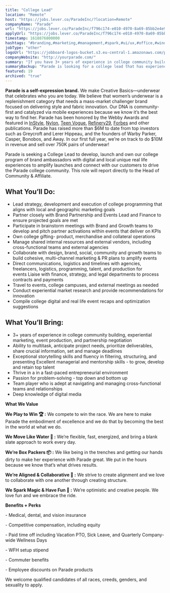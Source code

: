 ```yaml
---
title: "College Lead"
location: "Remote"
host: "https://jobs.lever.co/ParadeInc/?location=Remote"
companyName: "Parade"
url: "https://jobs.lever.co/ParadeInc/f796c174-e010-4970-8a69-85bb2e4e9ffc"
applyUrl: "https://jobs.lever.co/ParadeInc/f796c174-e010-4970-8a69-85bb2e4e9ffc/apply"
timestamp: 1618876800000
hashtags: "#branding,#marketing,#management,#spark,#ui/ux,#office,#windows,#operations,#socialmedia,#finance"
jobType: "other"
logoUrl: "https://jobboard-logos-bucket.s3.eu-central-1.amazonaws.com/parade"
companyWebsite: "http://yourparade.com/"
summary: "If you have 3+ years of experience in college community building, experiential marketing, event production, and partnership negotiation, Parade is looking for someone with your skillset."
summaryBackup: "Parade is looking for a college lead that has experience in: #branding, #marketing, #windows."
featured: 19
archived: "true"
---
```


**Parade is a self-expression brand.** We make Creative Basics—underwear that celebrates who you are today. We believe that women’s underwear is a replenishment category that needs a mass-market challenger brand focused on delivering style and fabric innovation. Our DNA is community-first and catalyzed via mobile experiences because we know it’s the best way to find her. Parade has been honored by the Webby Awards and featured in [InStyle](https://www.instyle.com/fashion/parade-underwear-review), [Nylon](https://www.nylon.com/parade-underwear-brand-founder), [Teen Vogue.](https://www.teenvogue.com/story/parade-underwear-thongs-review) [Refinery29](https://www.refinery29.com/en-us/2020/02/9351825/parade-game-time-size-inclusive-underwear-collection), [Forbes](https://www.forbes.com/sites/virgietovar/2019/11/19/new-underwear-brand-parade-offers-extended-sizing--sustainable-fabrics-for-9/#2a9abdb7192c) and other publications. Parade has raised more than $6M to date from top investors such as Greycroft and Lerer Hippeau, and the founders of Warby Parker, Casper, Bonobos, and Away. In our first full year, we're on track to do $10M in revenue and sell over 750K pairs of underwear!

Parade is seeking a College Lead to develop, launch and own our college program of brand ambassadors with digital and local unique real life experiences to amplify launches and connect with our customers to drive the Parade college community. This role will report directly to the Head of Community & Affiliate.

## What You’ll Do:

*   Lead strategy, development and execution of college programming that aligns with local and geographic marketing goals
*   Partner closely with Brand Partnership and Events Lead and Finance to ensure projected goals are met
*   Participate in brainstorm meetings with Brand and Growth teams to develop and pitch partner activations within events that deliver on KPIs
*   Own college gifting- product, merchandise and collateral operations
*   Manage shared internal resources and external vendors, including cross-functional teams and external agencies
*   Collaborate with design, brand, social, community and growth teams to build cohesive, multi-channel marketing & PR plans to amplify events
*   Direct communications, logistics and timelines with agencies, freelancers, logistics, programming, talent, and production for events Liaise with finance, strategy, and legal departments to process contracts and payments
*   Travel to events, college campuses, and external meetings as needed
*   Conduct experiential market research and provide recommendations for innovation
*   Compile college digital and real life event recaps and optimization suggestions 

## What You’ll Bring:

*   3+ years of experience in college community building, experiential marketing, event production, and partnership negotiation
*   Ability to multitask, anticipate project needs, prioritize deliverables, share crucial information, set and manage deadlines
*   Exceptional storytelling skills and fluency in filtering, structuring, and presenting Excellent managerial and mentorship skills - to grow, develop and retain top talent
*   Thrive in a in a fast-paced entrepreneurial environment
*   Passion for problem-solving - top down and bottom up
*   Team player who is adept at navigating and managing cross-functional teams and relationships
*   Deep knowledge of digital media

**What We Value**

**We Play to Win 🏆 :** We compete to win the race. We are here to make Parade the embodiment of excellence and we do that by becoming the best in the world at what we do.

**We Move Like Water 🌊 :** We’re flexible, fast, energized, and bring a blank slate approach to work every day. 

**We’re Box Packers 📦 :** We like being in the trenches and getting our hands dirty to make her experience with Parade great. We put in the hours because we know that’s what drives results. 

**We’re Aligned & Collaborative 💚 :** We strive to create alignment and we love to collaborate with one another through creating structure. 

**We Spark Magic & Have Fun 🌟 :** We’re optimistic and creative people. We love fun and we embrace the ride. 

**Benefits + Perks**

\- Medical, dental, and vision insurance

\- Competitive compensation, including equity

\- Paid time off including Vacation PTO, Sick Leave, and Quarterly Company-wide Wellness Days

\- WFH setup stipend

\- Commuter benefits

\- Employee discounts on Parade products

We welcome qualified candidates of all races, creeds, genders, and sexuality to apply.
